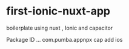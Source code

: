 # first-ionic-nuxt-app
boilerplate using nuxt , Ionic and capacitor

Package ID … com.pumba.appnpx cap add ios